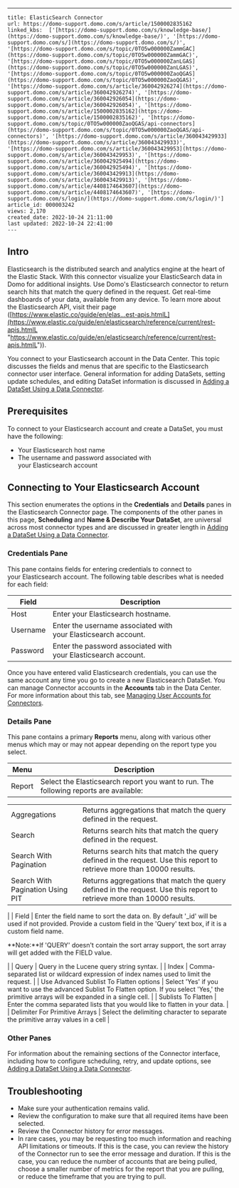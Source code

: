---
    title: ElasticSearch Connector
    url: https://domo-support.domo.com/s/article/1500002835162
    linked_kbs:  ['[https://domo-support.domo.com/s/knowledge-base/](https://domo-support.domo.com/s/knowledge-base/)', '[https://domo-support.domo.com/s/](https://domo-support.domo.com/s/)', '[https://domo-support.domo.com/s/topic/0TO5w000000ZammGAC](https://domo-support.domo.com/s/topic/0TO5w000000ZammGAC)', '[https://domo-support.domo.com/s/topic/0TO5w000000ZanLGAS](https://domo-support.domo.com/s/topic/0TO5w000000ZanLGAS)', '[https://domo-support.domo.com/s/topic/0TO5w000000ZaoQGAS](https://domo-support.domo.com/s/topic/0TO5w000000ZaoQGAS)', '[https://domo-support.domo.com/s/article/360042926274](https://domo-support.domo.com/s/article/360042926274)', '[https://domo-support.domo.com/s/article/360042926054](https://domo-support.domo.com/s/article/360042926054)', '[https://domo-support.domo.com/s/article/1500002835162](https://domo-support.domo.com/s/article/1500002835162)', '[https://domo-support.domo.com/s/topic/0TO5w000000ZaoQGAS/api-connectors](https://domo-support.domo.com/s/topic/0TO5w000000ZaoQGAS/api-connectors)', '[https://domo-support.domo.com/s/article/360043429933](https://domo-support.domo.com/s/article/360043429933)', '[https://domo-support.domo.com/s/article/360043429953](https://domo-support.domo.com/s/article/360043429953)', '[https://domo-support.domo.com/s/article/360042925494](https://domo-support.domo.com/s/article/360042925494)', '[https://domo-support.domo.com/s/article/360043429913](https://domo-support.domo.com/s/article/360043429913)', '[https://domo-support.domo.com/s/article/4408174643607](https://domo-support.domo.com/s/article/4408174643607)', '[https://domo-support.domo.com/s/login/](https://domo-support.domo.com/s/login/)']
    article_id: 000003242
    views: 2,170
    created_date: 2022-10-24 21:11:00
    last updated: 2022-10-24 22:41:00
    ---



Intro
-----


Elasticsearch is the distributed search and analytics engine at the heart of the Elastic Stack. With this connector visualize your ElasticSearch data in Domo for additional insights. Use Domo's Elasticsearch connector to return search hits that match the query defined in the request. Get real-time dashboards of your data, available from any device. To learn more about the Elasticsearch API, visit their page ([https://www.elastic.co/guide/en/elas...est-apis.htmlL](https://www.elastic.co/guide/en/elasticsearch/reference/current/rest-apis.htmlL "https://www.elastic.co/guide/en/elasticsearch/reference/current/rest-apis.htmlL")).


You connect to your Elasticsearch account in the Data Center. This topic discusses the fields and menus that are specific to the Elasticsearch connector user interface. General information for adding DataSets, setting update schedules, and editing DataSet information is discussed in [Adding a DataSet Using a Data Connector](/s/article/360042926274).


Prerequisites
-------------


To connect to your Elasticsearch account and create a DataSet, you must have the following:


* Your Elasticsearch host name
* The username and password associated with your Elasticsearch account


Connecting to Your Elasticsearch Account
----------------------------------------


This section enumerates the options in the **Credentials** and **Details** panes in the Elasticsearch Connector page. The components of the other panes in this page, **Scheduling** and **Name & Describe Your DataSet**, are universal across most connector types and are discussed in greater length in [Adding a DataSet Using a Data Connector](/s/article/360042926274).


### Credentials Pane


This pane contains fields for entering credentials to connect to your Elasticsearch account. The following table describes what is needed for each field:




| Field | Description |
| --- | --- |
| Host | Enter your Elasticsearch hostname. |
| Username | Enter the username associated with your Elasticsearch account. |
| Password | Enter the password associated with your Elasticsearch account. |


Once you have entered valid Elasticsearch credentials, you can use the same account any time you go to create a new Elasticsearch DataSet. You can manage Connector accounts in the **Accounts** tab in the Data Center. For more information about this tab, see [Managing User Accounts for Connectors](/s/article/360042926054).


### Details Pane


This pane contains a primary **Reports** menu, along with various other menus which may or may not appear depending on the report type you select.




| Menu | Description |
| --- | --- |
| Report | Select the Elasticsearch report you want to run. The following reports are available:

|  |  |
| --- | --- |
| Aggregations | Returns aggregations that match the query defined in the request. |
| Search | Returns search hits that match the query defined in the request. |
| Search With Pagination | Returns search hits that match the query defined in the request. Use this report to retrieve more than 10000 results. |
| Search With Pagination Using PIT | Returns aggregations that match the query defined in the request. Use this report to retrieve more than 10000 results.  |

 |
| Field | Enter the field name to sort the data on. By default '\_id' will be used if not provided. Provide a custom field in the 'Query' text box, if it is a custom field name.





**Note:**If 'QUERY' doesn't contain the sort array support, the sort array will get added with the FIELD value.



 |
| Query | Query in the Lucene query string syntax. |
| Index | Comma-separated list or wildcard expression of index names used to limit the request. |
| Use Advanced Sublist To Flatten options | Select 'Yes' if you want to use the advanced Sublist To Flatten option. If you select 'Yes,' the primitive arrays will be expanded in a single cell. |
| Sublists To Flatten | Enter the comma separated lists that you would like to flatten in your data. |
| Delimiter For Primitive Arrays | Select the delimiting character to separate the primitive array values in a cell |


### Other Panes


For information about the remaining sections of the Connector interface, including how to configure scheduling, retry, and update options, see [Adding a DataSet Using a Data Connector](/s/article/360042926274).


Troubleshooting
---------------


* Make sure your authentication remains valid.
* Review the configuration to make sure that all required items have been selected.
* Review the Connector history for error messages.
* In rare cases, you may be requesting too much information and reaching API limitations or timeouts. If this is the case, you can review the history of the Connector run to see the error message and duration. If this is the case, you can reduce the number of accounts that are being pulled, choose a smaller number of metrics for the report that you are pulling, or reduce the timeframe that you are trying to pull.
